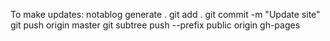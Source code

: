 To make updates:
notablog generate .
git add .
git commit -m "Update site"
git push origin master
git subtree push --prefix public origin gh-pages
